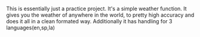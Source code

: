 This is essentially just a practice project. It's a simple weather function.
It gives you the weather of anywhere in the world, to pretty high accuracy and does it all in a clean formated way. 
Additionally it has handling for 3 languages(en,sp,la)
